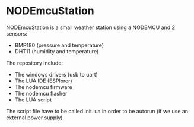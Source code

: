 # NODEmcuStation

NODEmcuStation is a small weather station using a NODEMCU and 2 sensors: 
- BMP180 (pressure and temperature)
- DHT11 (humidity and temperature)

The repository include:

- The windows drivers (usb to uart)
- The LUA IDE (ESPlorer)
- The nodemcu firmware
- The nodemcu flasher
- The LUA script

The script file have to be called init.lua in order to be autorun (if we use an external power supply).

